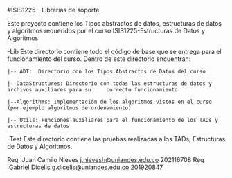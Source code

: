 #ISIS1225 - Librerias de soporte

Este proyecto contiene los Tipos abstractos de datos, estructuras de datos y algoritmos requeridos por el curso ISIS1225-Estructuras de Datos y Algoritmos

-Lib
Este directorio contiene todo el código de base que se entrega para el funcionamiento del curso.  Dentro de este directorio encuentran:

```
|-- ADT:  Directorio con los Tipos Abstractos de Datos del curso

|--DataStructures: Directorio con todas las estructuras de datos y archivos auxiliares para su     correcto funcionamiento

|--Algorithms: Implementación de los algoritmos vistos en el curso (por ejemplo algoritmos de ordenamiento)

|-- Utils: Funciones auxiliares para el funcionamiento de los TADs y estructuras de datos
```

-Test
Este directorio contiene las pruebas realizadas a los TADs, Estructuras de Datos y Algoritmos.

Req :Juan Camilo Nieves j.nievesh@uniandes.edu.co 202116708
Req :Gabriel Dicelis g.dicelis@uniandes.edu.co 201920847
